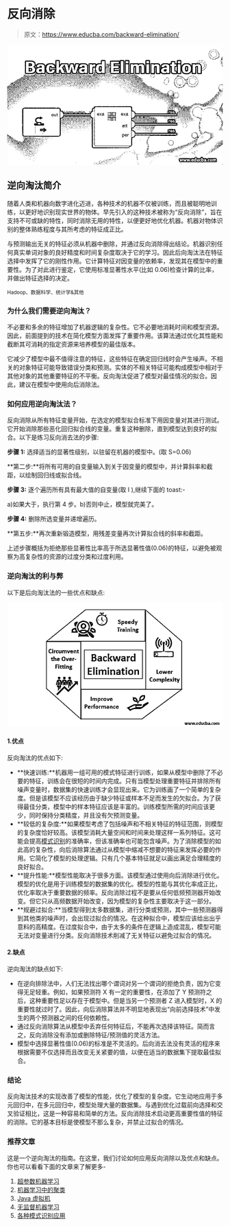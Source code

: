 # 反向消除

> 原文：<https://www.educba.com/backward-elimination/>

![Backward Elimination](img/abad5f1f6a85d9cf9efe0223217423b9.png)



## 逆向淘汰简介

随着人类和机器向数字进化迈进，各种技术的机器不仅被训练，而且被聪明地训练，以更好地识别现实世界的物体。早先引入的这种技术被称为“反向消除”，旨在支持不可或缺的特性，同时消除无用的特性，以便更好地优化机器。机器对物体识别的整体熟练程度与其所考虑的特征成正比。

与预测输出无关的特征必须从机器中删除，并通过反向消除得出结论。机器识别任何真实单词对象的良好精度和时间复杂度取决于它的学习。因此后向淘汰法在特征选择中发挥了它的刚性作用。它计算特征对因变量的依赖率，发现其在模型中的重要性。为了对此进行鉴定，它使用标准显著性水平(比如 0.06)检查计算的比率，并做出特征选择的决定。

<small>Hadoop、数据科学、统计学&其他</small>

### 为什么我们需要逆向淘汰？

不必要和多余的特征增加了机器逻辑的复杂性。它不必要地消耗时间和模型资源。因此，前面提到的技术在简化模型方面发挥了重要作用。该算法通过优化其性能和截断其可消耗的指定资源来培养模型的最佳版本。

它减少了模型中最不值得注意的特征，这些特征在确定回归线时会产生噪声。不相关的对象特征可能导致错误分类和预测。实体的不相关特征可能构成模型中相对于其他对象的其他重要特征的不平衡。反向淘汰促进了模型对最佳情况的拟合。因此，建议在模型中使用向后消除法。

### 如何应用逆向淘汰法？

反向消除从所有特征变量开始，在选定的模型拟合标准下用因变量对其进行测试。它开始消除那些恶化回归拟合线的变量。重复这种删除，直到模型达到良好的拟合。以下是练习反向消去法的步骤:

**步骤 1:** 选择适当的显著性级别，以驻留在机器的模型中。(取 S=0.06)

**第二步:**将所有可用的自变量输入到关于因变量的模型中，并计算斜率和截距，以绘制回归线或拟合线。

**步骤 3:** 逐个遍历所有具有最大值的自变量(取 I ),继续下面的 toast:-

a)如果大于，执行第 4 步。b)否则中止，模型就完美了。

**步骤 4:** 删除所选变量并递增遍历。

**第五步:**再次重新锻造模型，用残差变量再次计算拟合线的斜率和截距。

上述步骤概括为拒绝那些显著性比率高于所选显著性值(0.06)的特征，以避免被观察为高复杂性的资源的过度分类和过度利用。

### 逆向淘汰的利与弊

以下是后向淘汰法的一些优点和缺点:

![backward elimination](img/2b2e9d7f53ca5262bd7ce3e385d3373f.png)



#### 1.优点

反向淘汰的优点如下:

*   **快速训练:**机器用一组可用的模式特征进行训练，如果从模型中删除了不必要的特征，训练会在很短的时间内完成。只有当模型处理重要特征并排除所有噪声变量时，数据集的快速训练才会显现出来。它为训练画了一个简单的复杂度。但是该模型不应该经历由于缺少特征或样本不足而发生的欠拟合。为了获得最佳分类，模型中的样本特征应该是丰富的。训练模型所需的时间应该更少，同时保持分类精度，并且没有欠预测变量。
*   **较低的复杂度:**如果模型考虑了包括噪声和不相关特征的特征范围，则模型的复杂度恰好较高。该模型消耗大量空间和时间来处理这样一系列特征。这可能会提高[模式识别](https://www.educba.com/pattern-recognition/)的准确率，但该准确率也可能包含噪声。为了消除模型的如此高的复杂性，向后消除算法通过从模型中缩减不想要的特征来发挥必要的作用。它简化了模型的处理逻辑。只有几个基本特征就足以画出满足合理精度的良好拟合。
*   **提升性能:**模型性能取决于很多方面。该模型通过使用向后消除进行优化。模型的优化是用于训练模型的数据集的优化。模型的性能与其优化率成正比，优化率取决于重要数据的频率。反向消除过程不是要从任何低频预测器开始改变。但它只从高频数据开始改变，因为模型的复杂性主要取决于这一部分。
*   **规避过拟合:**当模型得到太多数据集，进行分类或预测，其中一些预测器得到其他类的噪声时，会出现过拟合的情况。在这种拟合中，模型应该给出出乎意料的高精度。在过度拟合中，由于太多的条件在逻辑上造成混乱，模型可能无法对变量进行分类。反向消除技术削减了无关特征以避免过拟合的情况。

#### 2.缺点

逆向淘汰的缺点如下:

*   在逆向排除法中，人们无法找出哪个谓词对另一个谓词的拒绝负责，因为它变得无足轻重。例如，如果预测符 X 有一定的重要性，在添加了 Y 预测符之后，这种重要性足以存在于模型中。但是当另一个预测者 Z 进入模型时，X 的重要性就过时了。因此，向后消除算法并不明显地表现出“向前选择技术”中发生的两个预测器之间的任何依赖性。
*   通过反向消除算法从模型中丢弃任何特征后，不能再次选择该特征。简而言之，反向消除没有添加或删除特征/预测值的灵活方法。
*   模型中选择显著性值(0.06)的标准是不灵活的。后向消去法没有灵活的程序来根据需要不仅选择而且改变无关紧要的值，以便在适当的数据集下提取最佳拟合。

### 结论

反向淘汰技术的实现改善了模型的性能，优化了模型的复杂度。它生动地应用于多元回归中，在多元回归中，模型处理大量的数据集。与遇到优化过载前向选择和交叉验证相比，这是一种容易和简单的方法。反向消除技术启动更高重要性值的特征的消除。它的基本目标是使模型不那么复杂，并禁止过拟合的情况。

### 推荐文章

这是一个逆向淘汰的指南。在这里，我们讨论如何应用反向消除以及优点和缺点。你也可以看看下面的文章来了解更多-

1.  [超参数机器学习](https://www.educba.com/hyperparameter-machine-learning/)
2.  [机器学习中的聚类](https://www.educba.com/clustering-in-machine-learning/)
3.  [Java 虚拟机](https://www.educba.com/java-virtual-machine/)
4.  [无监督机器学习](https://www.educba.com/unsupervised-machine-learning/)
5.  [各种模式识别应用](https://www.educba.com/pattern-recognition-applications/)





